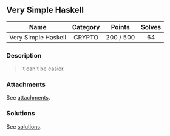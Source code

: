 ## Very Simple Haskell

|  Name  |  Category  |  Points  |  Solves  |
| :----: | :----: | :----: | :----: |
|  Very Simple Haskell |  CRYPTO  |  200 / 500  |  64  |

### Description
> It can't be easier.

### Attachments
See [attachments](https://github.com/roadicing/ctf-writeups/tree/main/2019/hitconctf/very-simple-haskell/attachments).

### Solutions
See [solutions](https://github.com/roadicing/ctf-writeups/tree/main/2019/hitconctf/very-simple-haskell/solutions).